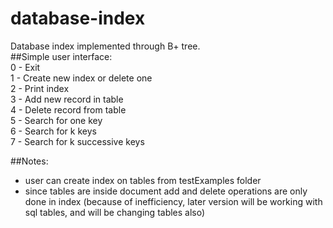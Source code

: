 # database-index
Database index implemented through B+ tree. <br />
##Simple user interface: <br />
  0 - Exit <br />
  1 - Create new index or delete one <br />
  2 - Print index <br />
  3 - Add new record in table <br />
  4 - Delete record from table <br />
  5 - Search for one key <br />
  6 - Search for k keys <br />
  7 - Search for k successive keys <br />
  
##Notes:
  - user can create index on tables from testExamples folder
  - since tables are inside document add and delete operations are only done in index (because of inefficiency, later version will be working with sql         tables, and will be changing tables also)

